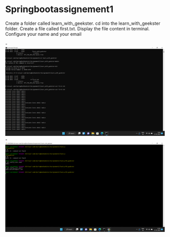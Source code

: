 # Springbootassignement1
Create a folder called learn_with_geekster.
cd into the learn_with_geekster folder.
Create a file called first.txt.
Display the file content in terminal.
Configure your name and your email


-![](1%20(1).png)
-![](1%20(2).png)
